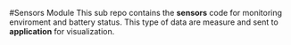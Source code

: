 #Sensors Module
This sub repo contains the **sensors** code for monitoring enviroment and battery status. This type of data are measure and sent to **application** for visualization.